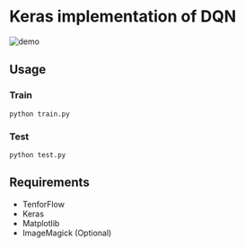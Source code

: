 # Keras implementation of DQN

![demo](https://raw.githubusercontent.com/wiki/yukiB/tf-dqn-simple/images/demo-catch_ball.gif)

## Usage
### Train
```
python train.py
```

### Test
```
python test.py
```

## Requirements
* TenforFlow
* Keras
* Matplotlib
* ImageMagick (Optional)
